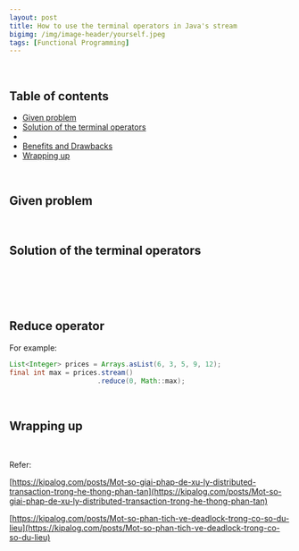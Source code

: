 ```yaml
---
layout: post
title: How to use the terminal operators in Java's stream
bigimg: /img/image-header/yourself.jpeg
tags: [Functional Programming]
---
```





<br>

## Table of contents
- [Given problem](#given-problem)
- [Solution of the terminal operators ]()
- []()
- [Benefits and Drawbacks](#benefits-and-drawbacks)
- [Wrapping up](#wrapping-up)


<br>

## Given problem





<br>

## Solution of the terminal operators 






<br>

## 




<br>

## Reduce operator


For example:

```java
List<Integer> prices = Arrays.asList(6, 3, 5, 9, 12);
final int max = prices.stream()
                      .reduce(0, Math::max);  
```


<br>

## Wrapping up




<br>

Refer:

[https://kipalog.com/posts/Mot-so-giai-phap-de-xu-ly-distributed-transaction-trong-he-thong-phan-tan](https://kipalog.com/posts/Mot-so-giai-phap-de-xu-ly-distributed-transaction-trong-he-thong-phan-tan)

[https://kipalog.com/posts/Mot-so-phan-tich-ve-deadlock-trong-co-so-du-lieu](https://kipalog.com/posts/Mot-so-phan-tich-ve-deadlock-trong-co-so-du-lieu)

